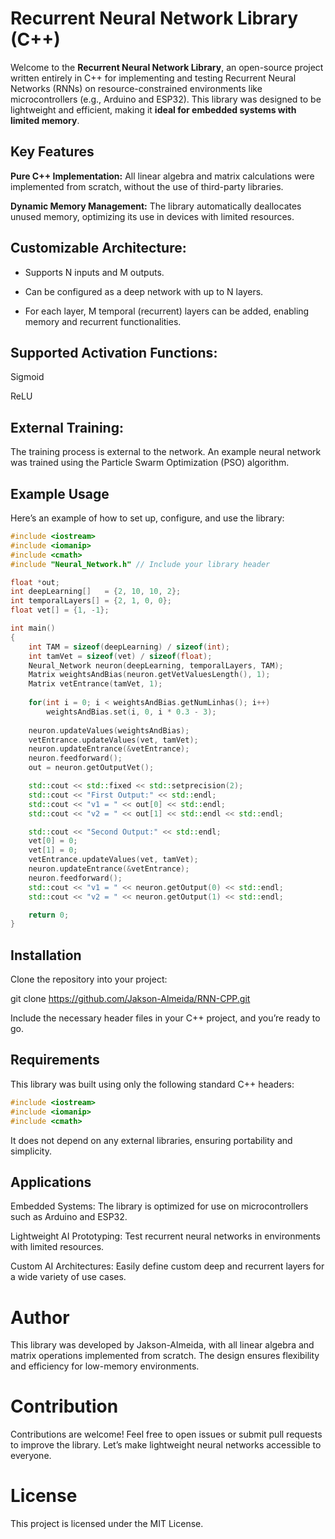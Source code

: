 
# Recurrent Neural Network Library (C++)

Welcome to the **Recurrent Neural Network Library**, an open-source project written entirely in C++ for implementing and testing Recurrent Neural Networks (RNNs) on resource-constrained environments like microcontrollers (e.g., Arduino and ESP32). This library was designed to be lightweight and efficient, making it **ideal for embedded systems with limited memory**.

## Key Features

**Pure C++ Implementation:** All linear algebra and matrix calculations were implemented from scratch, without the use of third-party libraries.

**Dynamic Memory Management:** The library automatically deallocates unused memory, optimizing its use in devices with limited resources.

## Customizable Architecture:

- Supports N inputs and M outputs.

- Can be configured as a deep network with up to N layers.

- For each layer, M temporal (recurrent) layers can be added, enabling memory and recurrent functionalities.


## Supported Activation Functions:

Sigmoid

ReLU


## External Training: 

The training process is external to the network. An example neural network was trained using the Particle Swarm Optimization (PSO) algorithm.


## Example Usage

Here’s an example of how to set up, configure, and use the library:

```c++
#include <iostream>
#include <iomanip>
#include <cmath>
#include "Neural_Network.h" // Include your library header

float *out;
int deepLearning[]   = {2, 10, 10, 2};
int temporalLayers[] = {2, 1, 0, 0};
float vet[] = {1, -1};

int main()
{
    int TAM = sizeof(deepLearning) / sizeof(int);
    int tamVet = sizeof(vet) / sizeof(float);
    Neural_Network neuron(deepLearning, temporalLayers, TAM);
    Matrix weightsAndBias(neuron.getVetValuesLength(), 1);
    Matrix vetEntrance(tamVet, 1);
    
    for(int i = 0; i < weightsAndBias.getNumLinhas(); i++)
        weightsAndBias.set(i, 0, i * 0.3 - 3);
    
    neuron.updateValues(weightsAndBias);
    vetEntrance.updateValues(vet, tamVet);
    neuron.updateEntrance(&vetEntrance);
    neuron.feedforward();
    out = neuron.getOutputVet();

    std::cout << std::fixed << std::setprecision(2);
    std::cout << "First Output:" << std::endl;
    std::cout << "v1 = " << out[0] << std::endl;
    std::cout << "v2 = " << out[1] << std::endl << std::endl;

    std::cout << "Second Output:" << std::endl;
    vet[0] = 0;
    vet[1] = 0;
    vetEntrance.updateValues(vet, tamVet);
    neuron.updateEntrance(&vetEntrance);
    neuron.feedforward();
    std::cout << "v1 = " << neuron.getOutput(0) << std::endl;
    std::cout << "v2 = " << neuron.getOutput(1) << std::endl;

    return 0;
}
```


## Installation

Clone the repository into your project:

git clone https://github.com/Jakson-Almeida/RNN-CPP.git

Include the necessary header files in your C++ project, and you’re ready to go.

## Requirements

This library was built using only the following standard C++ headers:

```c++
#include <iostream>
#include <iomanip>
#include <cmath>
```

It does not depend on any external libraries, ensuring portability and simplicity.

## Applications

Embedded Systems: The library is optimized for use on microcontrollers such as Arduino and ESP32.

Lightweight AI Prototyping: Test recurrent neural networks in environments with limited resources.

Custom AI Architectures: Easily define custom deep and recurrent layers for a wide variety of use cases.


# Author

This library was developed by Jakson-Almeida, with all linear algebra and matrix operations implemented from scratch. The design ensures flexibility and efficiency for low-memory environments.

# Contribution

Contributions are welcome! Feel free to open issues or submit pull requests to improve the library. Let’s make lightweight neural networks accessible to everyone.

# License

This project is licensed under the MIT License.
